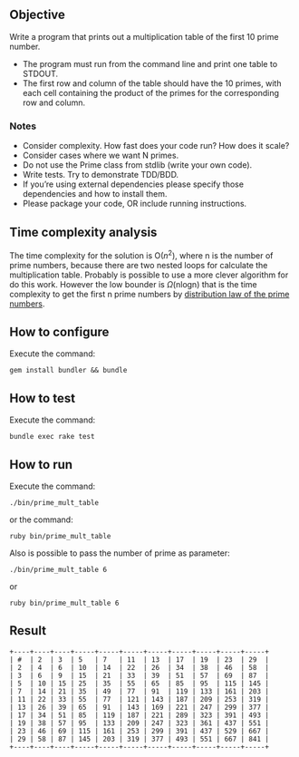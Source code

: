 ## Objective
Write a program that prints out a multiplication table of the first 10
prime number.
 - The program must run from the command line and print one table to
STDOUT.
 - The first row and column of the table should have the 10 primes, with
each cell
containing the product of the primes for the corresponding row and
column.

### Notes
 - Consider complexity. How fast does your code run? How does it scale?
 - Consider cases where we want N primes.
 - Do not use the Prime class from stdlib (write your own code).
 - Write tests. Try to demonstrate TDD/BDD.
 - If you’re using external dependencies please specify those
dependencies and how to
install them.
 - Please package your code, OR include running instructions.

## Time complexity analysis
The time complexity for the solution is O($n^2$), where n is the number of prime numbers, because there are two nested loops for calculate the multiplication table. Probably is possible to use a more clever algorithm for do this work.
However the low bounder is $\Omega$(nlogn) that is the time complexity to get the first n prime  numbers by [distribution law of the prime numbers](https://en.wikipedia.org/wiki/Prime_number_theorem).

## How to configure
Execute the command:
```
gem install bundler && bundle
```

## How to test
Execute the command:
```
bundle exec rake test
```

## How to run
Execute the command:
```
./bin/prime_mult_table
```
or the command:
```
ruby bin/prime_mult_table
```
Also is possible to pass the number of prime as parameter:
```
./bin/prime_mult_table 6
```
or
```
ruby bin/prime_mult_table 6
```

## Result
```
+----+----+----+-----+-----+-----+-----+-----+-----+-----+-----+
| #  | 2  | 3  | 5   | 7   | 11  | 13  | 17  | 19  | 23  | 29  |
| 2  | 4  | 6  | 10  | 14  | 22  | 26  | 34  | 38  | 46  | 58  |
| 3  | 6  | 9  | 15  | 21  | 33  | 39  | 51  | 57  | 69  | 87  |
| 5  | 10 | 15 | 25  | 35  | 55  | 65  | 85  | 95  | 115 | 145 |
| 7  | 14 | 21 | 35  | 49  | 77  | 91  | 119 | 133 | 161 | 203 |
| 11 | 22 | 33 | 55  | 77  | 121 | 143 | 187 | 209 | 253 | 319 |
| 13 | 26 | 39 | 65  | 91  | 143 | 169 | 221 | 247 | 299 | 377 |
| 17 | 34 | 51 | 85  | 119 | 187 | 221 | 289 | 323 | 391 | 493 |
| 19 | 38 | 57 | 95  | 133 | 209 | 247 | 323 | 361 | 437 | 551 |
| 23 | 46 | 69 | 115 | 161 | 253 | 299 | 391 | 437 | 529 | 667 |
| 29 | 58 | 87 | 145 | 203 | 319 | 377 | 493 | 551 | 667 | 841 |
+----+----+----+-----+-----+-----+-----+-----+-----+-----+-----+
```
